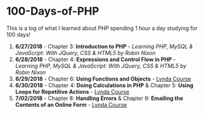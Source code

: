 # 100-Days-of-PHP
This is a log of what I learned about PHP spending 1 hour a day studying for 100 days!

1. **6/27/2018** - Chapter 3: **Introduction to PHP** - _Learning PHP, MySQL & JavaScript: With JQuery, CSS & HTML5 by Robin Nixon_
2. **6/28/2018** - Chapter 4: **Expressions and Control Flow in PHP** - _Learning PHP, MySQL & JavaScript: With JQuery, CSS & HTML5 by Robin Nixon_
3. **6/29/2018** - Chapter 6: **Using Functions and Objects** - <a href="https://www.lynda.com/PHP-tutorials/Comparing-date-function-DateTime-class/418256/452147-4.html?srchtrk=index%3a1%0alinktypeid%3a2%0aq%3aphp%0apage%3a1%0as%3arelevance%0asa%3atrue%0aproducttypeid%3a2Lynda Course">Lynda Course</a>
4. **6/30/2018** - Chapter 4: **Doing Calculations in PHP** & Chapter 5: **Using Loops for Repetitive Actions** - <a href="https://www.lynda.com/PHP-tutorials/Comparing-date-function-DateTime-class/418256/452147-4.html?srchtrk=index%3a1%0alinktypeid%3a2%0aq%3aphp%0apage%3a1%0as%3arelevance%0asa%3atrue%0aproducttypeid%3a2Lynda Course">Lynda Course</a>
5. **7/02/2018** - Chapter 8: **Handling Errors** & Chapter 9: **Emailing the Contents of an Online Form** - <a href="https://www.lynda.com/PHP-tutorials/Comparing-date-function-DateTime-class/418256/452147-4.html?srchtrk=index%3a1%0alinktypeid%3a2%0aq%3aphp%0apage%3a1%0as%3arelevance%0asa%3atrue%0aproducttypeid%3a2Lynda Course">Lynda Course</a>
